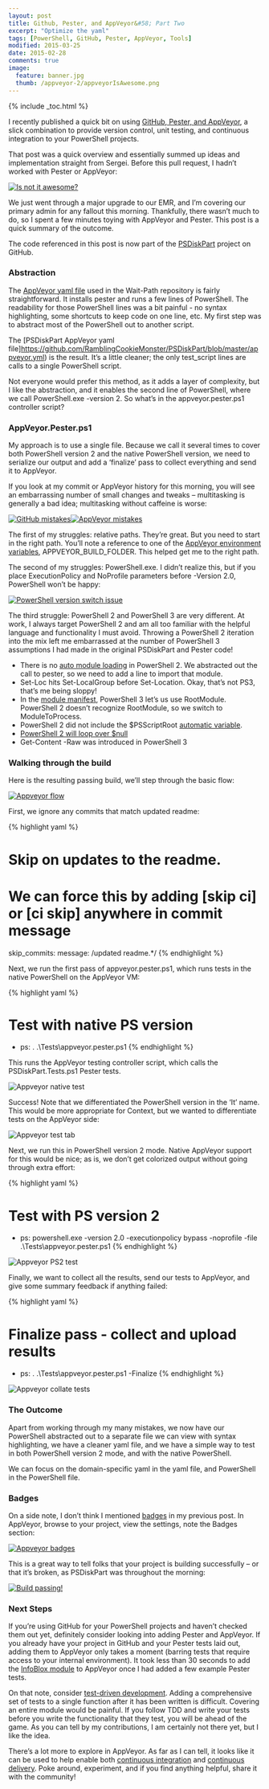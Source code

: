 ```yaml
---
layout: post
title: Github, Pester, and AppVeyor&#58; Part Two
excerpt: "Optimize the yaml"
tags: [PowerShell, GitHub, Pester, AppVeyor, Tools]
modified: 2015-03-25
date: 2015-02-28
comments: true
image:
  feature: banner.jpg
  thumb: /appveyor-2/appveyorIsAwesome.png
---
```

{% include _toc.html %}

I recently published a quick bit on using [GitHub, Pester, and AppVeyor](http://ramblingcookiemonster.github.io/GitHub-Pester-AppVeyor/), a slick combination to provide version control, unit testing, and continuous integration to your PowerShell projects.

That post was a quick overview and essentially summed up ideas and implementation straight from Sergei. Before this pull request, I hadn’t worked with Pester or AppVeyor:

[![Is not it awesome?](/images/appveyor-2/suggestion_thumb.png)](/images/appveyor-2/suggestion.png)

We just went through a major upgrade to our EMR, and I’m covering our primary admin for any fallout this morning. Thankfully, there wasn’t much to do, so I spent a few minutes toying with AppVeyor and Pester. This post is a quick summary of the outcome.

The code referenced in this post is now part of the [PSDiskPart](https://github.com/RamblingCookieMonster/PSDiskPart/) project on GitHub.

### Abstraction

The [AppVeyor yaml file](https://github.com/RamblingCookieMonster/Wait-Path/blob/master/appveyor.yml) used in the Wait-Path repository is fairly straightforward. It installs pester and runs a few lines of PowerShell. The readability for those PowerShell lines was a bit painful - no syntax highlighting, some shortcuts to keep code on one line, etc. My first step was to abstract most of the PowerShell out to another script.

The [PSDiskPart AppVeyor yaml file]https://github.com/RamblingCookieMonster/PSDiskPart/blob/master/appveyor.yml) is the result. It’s a little cleaner; the only test_script lines are calls to a single PowerShell script.

Not everyone would prefer this method, as it adds a layer of complexity, but I like the abstraction, and it enables the second line of PowerShell, where we call PowerShell.exe -version 2. So what’s in the appveyor.pester.ps1 controller script?

### AppVeyor.Pester.ps1

My approach is to use a single file. Because we call it several times to cover both PowerShell version 2 and the native PowerShell version, we need to serialize our output and add a ‘finalize’ pass to collect everything and send it to AppVeyor.

If you look at my commit or AppVeyor history for this morning, you will see an embarrassing number of small changes and tweaks – multitasking is generally a bad idea; multitasking without caffeine is worse:

[![GitHub mistakes](/images/appveyor-2/mistakesleft.thumb.png)](/images/appveyor-2/mistakesleft.png)[![AppVeyor mistakes](/images/appveyor-2/mistakesright.thumb.png)](/images/appveyor-2/mistakesright.png)

The first of my struggles: relative paths. They’re great. But you need to start in the right path. You’ll note a reference to one of the [AppVeyor environment variables](http://www.appveyor.com/docs/environment-variables), APPVEYOR_BUILD_FOLDER. This helped get me to the right path.

The second of my struggles: PowerShell.exe. I didn’t realize this, but if you place ExecutionPolicy and NoProfile parameters before -Version 2.0, PowerShell won’t be happy:

[![PowerShell version switch issue](/images/appveyor-2/powershellexe.thumb.png)](/images/appveyor-2/powershellexe.png)

The third struggle: PowerShell 2 and PowerShell 3 are very different. At work, I always target PowerShell 2 and am all too familiar with the helpful language and functionality I must avoid. Throwing a PowerShell 2 iteration into the mix left me embarrassed at the number of PowerShell 3 assumptions I had made in the original PSDiskPart and Pester code!

* There is no [auto module loading](https://technet.microsoft.com/en-us/library/hh847804.aspx) in PowerShell 2. We abstracted out the call to pester, so we need to add a line to import that module.
* Set-Loc<tab> hits Set-LocalGroup before Set-Location. Okay, that’s not PS3, that’s me being sloppy!
* In the [module manifest](https://msdn.microsoft.com/en-us/library/dd878297%28v=vs.85%29.aspx), PowerShell 3 let’s us use RootModule. PowerShell 2 doesn’t recognize RootModule, so we switch to ModuleToProcess.
* PowerShell 2 did not include the $PSScriptRoot [automatic variable](https://technet.microsoft.com/en-us/library/hh847768.aspx).
* [PowerShell 2 will loop over $null](https://connect.microsoft.com/PowerShell/feedback/details/281908/foreach-should-not-execute-the-loop-body-for-a-scalar-value-of-null)
* Get-Content -Raw was introduced in PowerShell 3

### Walking through the build

Here is the resulting passing build, we’ll step through the basic flow:

[![Appveyor flow](/images/appveyor-2/buildworkflow.thumb.png)](/images/appveyor-2/buildworkflow.png)

First, we ignore any commits that match updated readme:

{% highlight yaml %}
# Skip on updates to the readme.
# We can force this by adding [skip ci] or [ci skip] anywhere in commit message 
skip_commits:
  message: /updated readme.*/
{% endhighlight %}

Next, we run the first pass of appveyor.pester.ps1, which runs tests in the native PowerShell on the AppVeyor VM:

{% highlight yaml %}
# Test with native PS version
  - ps: . .\Tests\appveyor.pester.ps1
{% endhighlight %}

This runs the AppVeyor testing controller script, which calls the PSDiskPart.Tests.ps1 Pester tests.

![Appveyor native test](/images/appveyor-2/nativetest.png)

Success! Note that we differentiated the PowerShell version in the ‘It’ name. This would be more appropriate for Context, but we wanted to differentiate tests on the AppVeyor side:

![Appveyor test tab](/images/appveyor-2/testitems.png)

Next, we run this in PowerShell version 2 mode. Native AppVeyor support for this would be nice; as is, we don’t get colorized output without going through extra effort:

{% highlight yaml %}
# Test with PS version 2
  - ps: powershell.exe -version 2.0 -executionpolicy bypass -noprofile -file .\Tests\appveyor.pester.ps1
{% endhighlight %}

![Appveyor PS2 test](/images/appveyor-2/ps2test.png)

Finally, we want to collect all the results, send our tests to AppVeyor, and give some summary feedback if anything failed:

{% highlight yaml %}
# Finalize pass - collect and upload results
  - ps: . .\Tests\appveyor.pester.ps1 -Finalize
{% endhighlight %}

![Appveyor collate tests](/images/appveyor-2/collatetests.png)

### The Outcome

Apart from working through my many mistakes, we now have our PowerShell abstracted out to a separate file we can view with syntax highlighting, we have a cleaner yaml file, and we have a simple way to test in both PowerShell version 2 mode, and with the native PowerShell.

We can focus on the domain-specific yaml in the yaml file, and PowerShell in the PowerShell file.

### Badges

On a side note, I don’t think I mentioned [badges](http://www.appveyor.com/docs/status-badges) in my previous post. In AppVeyor, browse to your project, view the settings, note the Badges section:

[![Appveyor badges](/images/appveyor-2/badges.thumb.png)](/images/appveyor-2/badges.png)


This is a great way to tell folks that your project is building successfully – or that it’s broken, as PSDiskPart was throughout the morning:

[![Build passing!](/images/appveyor-2/buildpassing.thumb.png)](/images/appveyor-2/buildpassing.png)

### Next Steps

If you’re using GitHub for your PowerShell projects and haven’t checked them out yet, definitely consider looking into adding Pester and AppVeyor. If you already have your project in GitHub and your Pester tests laid out, adding them to AppVeyor only takes a moment (barring tests that require access to your internal environment). It took less than 30 seconds to add the [InfoBlox module](https://github.com/RamblingCookieMonster/Infoblox) to AppVeyor once I had added a few example Pester tests.

On that note, consider [test-driven development](http://en.wikipedia.org/wiki/Test-driven_development). Adding a comprehensive set of tests to a single function after it has been written is difficult. Covering an entire module would be painful. If you follow TDD and write your tests before you write the functionality that they test, you will be ahead of the game. As you can tell by my contributions, I am certainly not there yet, but I like the idea.

There’s a lot more to explore in AppVeyor. As far as I can tell, it looks like it can be used to help enable both [continuous integration](http://www.appveyor.com/docs/build-configuration) and [continuous delivery](http://www.appveyor.com/docs/deployment). Poke around, experiment, and if you find anything helpful, share it with the community!